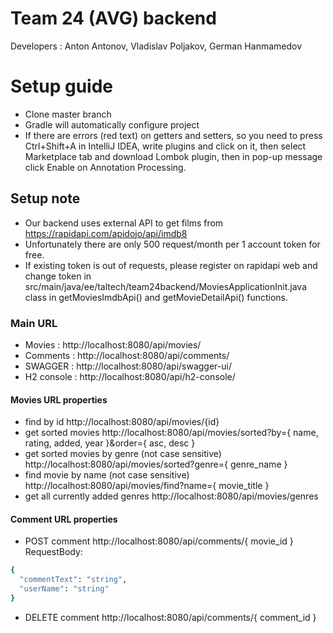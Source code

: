 # Team 24 (AVG) backend
Developers : Anton Antonov, Vladislav Poljakov, German Hanmamedov

# Setup guide
- Clone master branch
- Gradle will automatically configure project
- If there are errors (red text) on getters and setters, so you need to press Ctrl+Shift+A in IntelliJ IDEA, write plugins and click on it, then select Marketplace tab and download Lombok plugin, then in pop-up message click Enable on Annotation Processing.

## Setup note
- Our backend uses external API to get films from https://rapidapi.com/apidojo/api/imdb8
- Unfortunately there are only 500 request/month per 1 account token for free.
- If existing token is out of requests, please register on rapidapi web and change token in src/main/java/ee/taltech/team24backend/MoviesApplicationInit.java class in getMoviesImdbApi() and getMovieDetailApi() functions.

### Main URL
- Movies : http://localhost:8080/api/movies/
- Comments : http://localhost:8080/api/comments/
- SWAGGER : http://localhost:8080/api/swagger-ui/
- H2 console : http://localhost:8080/api/h2-console/

#### Movies URL properties 
- find by id http://localhost:8080/api/movies/{id}
- get sorted movies http://localhost:8080/api/movies/sorted?by={ name, rating, added, year }&order={ asc, desc }
- get sorted movies by genre (not case sensitive) http://localhost:8080/api/movies/sorted?genre={ genre_name }
- find movie by name (not case sensitive) http://localhost:8080/api/movies/find?name={ movie_title }
- get all currently added genres http://localhost:8080/api/movies/genres

#### Comment URL properties
- POST comment http://localhost:8080/api/comments/{ movie_id }  
RequestBody:  
```sh
{
  "commentText": "string",
  "userName": "string"
}
```
- DELETE comment http://localhost:8080/api/comments/{ comment_id }  

